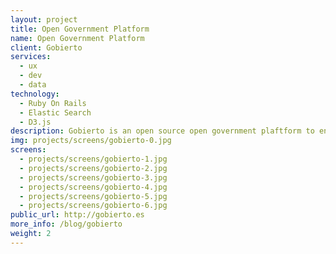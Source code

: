 ```yaml
---
layout: project
title: Open Government Platform
name: Open Government Platform
client: Gobierto
services:
  - ux
  - dev
  - data
technology:
  - Ruby On Rails
  - Elastic Search
  - D3.js
description: Gobierto is an open source open government plaftform to enable public administrations to efficiently set up transparency and participation initiatives. Implemented in various local and regional spanish public organizations.
img: projects/screens/gobierto-0.jpg
screens:
  - projects/screens/gobierto-1.jpg
  - projects/screens/gobierto-2.jpg
  - projects/screens/gobierto-3.jpg
  - projects/screens/gobierto-4.jpg
  - projects/screens/gobierto-5.jpg
  - projects/screens/gobierto-6.jpg
public_url: http://gobierto.es
more_info: /blog/gobierto
weight: 2
---
```

